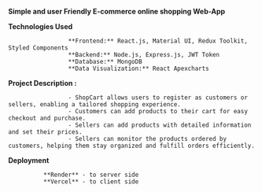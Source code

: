 
 **Simple and user Friendly E-commerce online shopping Web-App**

**Technologies Used**

                     **Frontend:** React.js, Material UI, Redux Toolkit, Styled Components
                     **Backend:** Node.js, Express.js, JWT Token
                     **Database:** MongoDB
                     **Data Visualization:** React Apexcharts
**Project Description :**

                     - ShopCart allows users to register as customers or sellers, enabling a tailored shopping experience.
                     - Customers can add products to their cart for easy checkout and purchase.
                     - Sellers can add products with detailed information and set their prices.
                     - Sellers can monitor the products ordered by customers, helping them stay organized and fulfill orders efficiently.
**Deployment**

              **Render** - to server side
              **Vercel** - to client side
